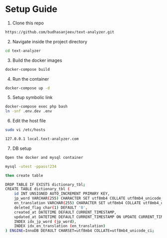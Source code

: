 # Setup Guide

1. Clone this repo
```bash
https://github.com/budhasanjeev/text-analyzer.git
```

2. Navigate inside the project directory
```bash
cd text-analyzer
```

3. Build the docker images
```bash
docker-compose build
```

4. Run the container
```bash
docker-compose up -d
```

5. Setup symbolic link
```bash
docker-compose exec php bash
ln -snf .env.dev .env
```

6. Edit the host file
```bash
sudo vi /etc/hosts

127.0.0.1 local.text-analyzer.com
```

7. DB setup
```bash
Open the docker and mysql container

mysql -utest -ppass!234

then create table

DROP TABLE IF EXISTS dictionary_tbl;
CREATE TABLE dictionary_tbl (
    id INT UNSIGNED AUTO_INCREMENT PRIMARY KEY,
    jp_word VARCHAR(255) CHARACTER SET utf8mb4 COLLATE utf8mb4_unicode_ci NOT NULL,
    en_translation VARCHAR(255) CHARACTER SET utf8mb4 COLLATE utf8mb4_unicode_ci NOT NULL,
    deleted_flag char(1) DEFAULT '0',
    created_at DATETIME DEFAULT CURRENT_TIMESTAMP,
    updated_at DATETIME DEFAULT CURRENT_TIMESTAMP ON UPDATE CURRENT_TIMESTAMP,
    INDEX idx_jp_word (jp_word),
    INDEX idx_en_translation (en_translation)
) ENGINE=InnoDB DEFAULT CHARSET=utf8mb4 COLLATE=utf8mb4_unicode_ci;

```